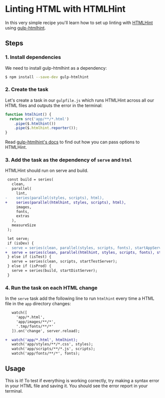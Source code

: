 # Linting HTML with HTMLHint

In this very simple recipe you'll learn how to set up linting with [HTMLHint] using [gulp-htmlhint].

## Steps

### 1. Install dependencies

We need to install gulp-htmlhint as a dependency:

```sh
$ npm install --save-dev gulp-htmlhint
```

### 2. Create the task

Let's create a task in our `gulpfile.js` which runs HTMLHint across all our HTML files and outputs the error in the terminal:

```js
function htmlhint() {
  return src('app/**/*.html')
    .pipe($.htmlhint())
    .pipe($.htmlhint.reporter());
}
```

Read [gulp-htmlhint's docs][api] to find out how you can pass options to HTMLHint.

### 3. Add the task as the dependency of `serve` and `html`

HTMLHint should run on serve and build.

```diff
 const build = series(
   clean,
   parallel(
     lint,
-    series(parallel(styles, scripts), html),
+    series(parallel(htmlhint, styles, scripts), html),
     images,
     fonts,
     extras
   ),
   measureSize
 );
```

```diff
 let serve;
 if (isDev) {
-  serve = series(clean, parallel(styles, scripts, fonts), startAppServer);
+  serve = series(clean, parallel(htmlhint, styles, scripts, fonts), startAppServer);
 } else if (isTest) {
   serve = series(clean, scripts, startTestServer);
 } else if (isProd) {
   serve = series(build, startDistServer);
 }
```

### 4. Run the task on each HTML change

In the `serve` task add the following line to run `htmlhint` every time a HTML file in the `app` directory changes:

```diff
   watch([
     'app/*.html',
     'app/images/**/*',
     '.tmp/fonts/**/*'
   ]).on('change', server.reload);

+  watch('app/*.html', htmlhint);
   watch('app/styles/**/*.css', styles);
   watch('app/scripts/**/*.js', scripts);
   watch('app/fonts/**/*', fonts);
```

## Usage

This is it! To test if everything is working correctly, try making a syntax error in your HTML file and saving it. You should see the error report in your terminal.

[HTMLHint]: http://htmlhint.com/
[gulp-htmlhint]: https://github.com/bezoerb/gulp-htmlhint
[api]: https://github.com/bezoerb/gulp-htmlhint#api
